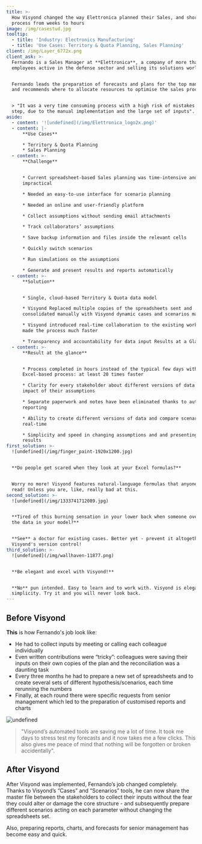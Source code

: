 ```yaml
---
title: >-
  How Visyond changed the way Elettronica planned their Sales, and shortened the
  process from weeks to hours
image: /img/casestud.jpg
tooltip:
  - title: 'Industry: Electronics Manufacturing'
  - title: 'Use Cases: Territory & Quota Planning, Sales Planning'
client: /img/Layer_6772x.png
client_ask: >-
  Fernando is a Sales Manager at **Elettronica**, a company of more than 800
  employees active in the defense sector and selling its solutions worldwide.


  Fernando leads the preparation of forecasts and plans for the top management,
  and recommends where to allocate resources to optimise the sales process.


  > "It was a very time consuming process with a high risk of mistakes at each
  step, due to the manual implementation and the large set of inputs".
aside:
  - content: '![undefined](/img/Elettronica_logo2x.png)'
  - content: |-
      **Use Cases**

      * Territory & Quota Planning
      * Sales Planning
  - content: >-
      **Challenge**


      * Current spreadsheet-based Sales planning was time-intensive and
      impractical

      * Needed an easy-to-use interface for scenario planning

      * Needed an online and user-friendly platform

      * Collect assumptions without sending email attachments

      * Track collaborators’ assumptions

      * Save backup information and files inside the relevant cells

      * Quickly switch scenarios

      * Run simulations on the assumptions

      * Generate and present results and reports automatically
  - content: >-
      **Solution**


      * Single, cloud-based Territory & Quota data model

      * Visyond Replaced multiple copies of the spreadsheets sent and
      consolidated manually with Visyond dynamic cases and scenarios managed

      * Visyond introduced real-time collaboration to the existing workflow and
      made the process much faster

      * Transparency and accountability for data input Results at a Glance
  - content: >-
      **Result at the glance**


      * Process completed in hours instead of the typical few days with
      Excel-based process: at least 20 times faster

      * Clarity for every stakeholder about different versions of data and
      impact of their assumptions

      * Separate paperwork and notes have been eliminated thanks to auto
      reporting

      * Ability to create different versions of data and compare scenarios in
      real-time

      * Simplicity and speed in changing assumptions and and presenting the new
      results
first_solution: >-
  ![undefined](/img/finger_paint-1920x1200.jpg)


  **Do people get scared when they look at your Excel formulas?**


  Worry no more! Visyond features natural-language formulas that anyone can
  read! Unless you are, like, really bad at this.
second_solution: >-
  ![undefined](/img/1333741712089.jpg)


  **Tired of this burning sensation in your lower back when someone overwrites
  the data in your model?**


  **See** a doctor for existing cases. Better yet - prevent it altogether with
  Visyond's version control!
third_solution: >-
  ![undefined](/img/wallhaven-11877.png)


  **Be elegant and excel with Visyond!**


  **No** pun intended. Easy to learn and to work with. Visyond is elegant in its
  simplicity. Try it and you will never look back.
---
```

## Before Visyond

**This** is how Fernando's job look like:

* He had to collect inputs by meeting or calling each colleague individually
* Even written contributions were “tricky”: colleagues were saving their inputs on their own copies of the plan and the reconciliation was a daunting task
* Every three months he had to prepare a new set of spreadsheets and to create several sets of different hypothesis/scenarios, each time rerunning the numbers
* Finally, at each round there were specific requests from senior management which led to the preparation of customised reports and charts

![undefined](/img/Screen_Shot_2017-11-06_at_3.17.59_PM.png)

> "Visyond’s automated tools are saving me a lot of time. It took me days to stress test my forecasts and it now takes me a few clicks. This also gives me peace of mind that nothing will be forgotten or broken accidentally".

## After Visyond

After Visyond was implemented, Fernando’s job changed completely. Thanks to Visyond’s “Cases” and “Scenarios” tools, he can now share the master file between the stakeholders to collect their inputs without the fear they could alter or damage the core structure - and subsequently prepare different scenarios acting on each parameter without changing the spreadsheets set.

Also, preparing reports, charts, and forecasts for senior management has become easy and quick.
